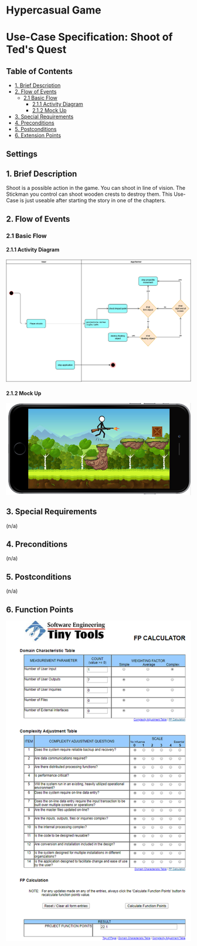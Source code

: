 # Hypercasual Game <!-- omit in toc -->

# Use-Case Specification: Shoot of Ted's Quest <!-- omit in toc -->

## Table of Contents <!-- omit in toc -->
- [1. Brief Description](#11-brief-description)
- [2. Flow of Events](#2-flow-of-events)
  - [2.1 Basic Flow](#21-basic-flow)
    - [2.1.1 Activity Diagram](#211-activity-diagram)
    - [2.1.2 Mock Up](#212-mock-up)
- [3. Special Requirements](#3-special-requirements)
- [4. Preconditions](#4-preconditions)
- [5. Postconditions](#5-postconditions)
- [6. Extension Points](#6-extension-points)


## Settings

## 1. Brief Description
Shoot is a possible action in the game. You can shoot in line of vision. 
The Stickman you control can shoot wooden crests to destroy them.
This Use-Case is just useable after starting the story in one of the chapters.

## 2. Flow of Events

### 2.1 Basic Flow

#### 2.1.1 Activity Diagram

![AD_Settings](./Activity_dia_shoot.png)

#### 2.1.2 Mock Up

![SH_Settings](./Screenshot_Shoot.PNG)

## 3. Special Requirements

(n/a)

## 4. Preconditions

(n/a)

## 5. Postconditions

(n/a)

## 6. Function Points

![FP_Settings](../FunctionPoints/UC_Shoot.PNG)
